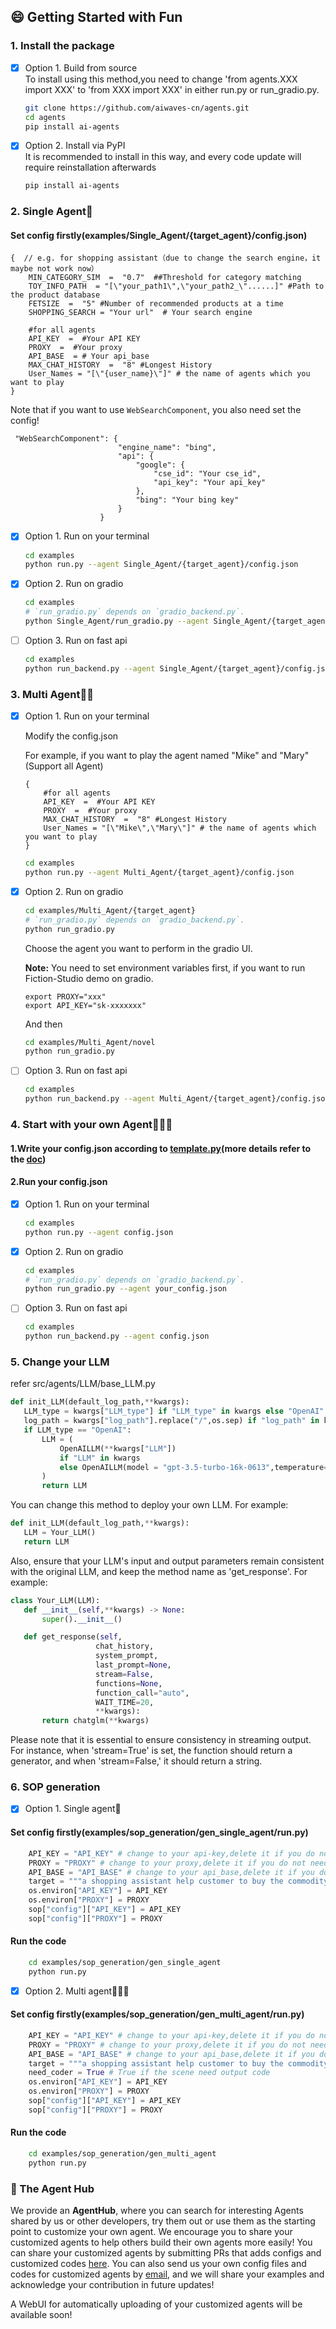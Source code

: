 ## 😄 Getting Started with Fun


### 1. Install the package
- [x] Option 1.  Build from source
<br>To install using this method,you need to change 'from agents.XXX import XXX' to 'from XXX import XXX' in either run.py or run_gradio.py.
    ```bash
    git clone https://github.com/aiwaves-cn/agents.git
    cd agents
    pip install ai-agents
    ```

- [x] Option 2.  Install via PyPI
<br>It is recommended to install in this way, and every code update will require reinstallation afterwards
    ```bash
    pip install ai-agents
    ```
 ### 2. Single Agent🤖️   
#### Set  config firstly(examples/Single_Agent/{target_agent}/config.json)
```
{  // e.g. for shopping assistant（due to change the search engine，it maybe not work now）
    MIN_CATEGORY_SIM  =  "0.7"  ##Threshold for category matching
    TOY_INFO_PATH  = "[\"your_path1\",\"your_path2_\"......]" #Path to the product database
    FETSIZE  =  "5" #Number of recommended products at a time
    SHOPPING_SEARCH = "Your url"  # Your search engine
    
    #for all agents
    API_KEY  =  #Your API KEY
    PROXY  =  #Your proxy
    API_BASE  = # Your api_base
    MAX_CHAT_HISTORY  =  "8" #Longest History
    User_Names = "[\"{user_name}\"]" # the name of agents which you want to play  
}
```


Note that if you want to use `WebSearchComponent`, you also need set the config!

```
 "WebSearchComponent": {
                        "engine_name": "bing",
                        "api": {
                            "google": {
                                "cse_id": "Your cse_id",
                                "api_key": "Your api_key"
                            },
                            "bing": "Your bing key"
                        }
                    }
```
- [x] Option 1.  Run on your terminal

    ```bash
    cd examples
    python run.py --agent Single_Agent/{target_agent}/config.json
    ```

- [x] Option 2. Run on gradio
	
    ```bash
   cd examples
   # `run_gradio.py` depends on `gradio_backend.py`.
   python Single_Agent/run_gradio.py --agent Single_Agent/{target_agent}/config.json
   ```
- [ ] Option 3. Run on fast api
    ```bash
   cd examples
   python run_backend.py --agent Single_Agent/{target_agent}/config.json
   ```


 ### 3. Multi Agent🤖️🤖️   
- [x] Option 1.  Run on your terminal
      
	Modify the config.json

	For example, if you want to play the agent named "Mike" and "Mary"(Support all Agent)
	```
	{ 
	    #for all agents
	    API_KEY  =  #Your API KEY
	    PROXY  =  #Your proxy
	    MAX_CHAT_HISTORY  =  "8" #Longest History
	    User_Names = "[\"Mike\",\"Mary\"]" # the name of agents which you want to play  
	}
	```

    ```bash
    cd examples
    python run.py --agent Multi_Agent/{target_agent}/config.json
    ```

- [x] Option 2. Run on gradio
	
    ```bash
   cd examples/Multi_Agent/{target_agent}
   # `run_gradio.py` depends on `gradio_backend.py`.
   python run_gradio.py
   ```
   Choose the agent you want to perform in the gradio UI.

   **Note:**
   You need to set environment variables first, if you want to run Fiction-Studio demo on gradio.
   ```
   export PROXY="xxx"
   export API_KEY="sk-xxxxxxx"
   ```
   And then
    ```bash
   cd examples/Multi_Agent/novel
   python run_gradio.py
   ```
   
- [ ] Option 3. Run on fast api
    ```bash
   cd examples
   python run_backend.py --agent Multi_Agent/{target_agent}/config.json
   ```

 ### 4. Start with your own Agent🤖️🤖️🤖️  
 #### 1.Write your config.json according to [template.py](https://github.com/aiwaves-cn/agents/blob/master/src/agents/template.py)(more details refer to the [doc](https://ai-waves.feishu.cn/wiki/NIjrw8FR7inGTMkfS5yc5wcvnlg))
 
 #### 2.Run your config.json 

- [x] Option 1.  Run on your terminal

    ```bash
    cd examples
    python run.py --agent config.json
    ```


- [x] Option 2. Run on gradio
	
    ```bash
   cd examples
   # `run_gradio.py` depends on `gradio_backend.py`.
   python run_gradio.py --agent your_config.json
   ```
    
- [ ] Option 3. Run on fast api
    ```bash
   cd examples
   python run_backend.py --agent config.json
   ```

 ### 5. Change your LLM
 refer src/agents/LLM/base_LLM.py
 ```python
def init_LLM(default_log_path,**kwargs):
    LLM_type = kwargs["LLM_type"] if "LLM_type" in kwargs else "OpenAI"
    log_path = kwargs["log_path"].replace("/",os.sep) if "log_path" in kwargs else default_log_path
    if LLM_type == "OpenAI":
        LLM = (
            OpenAILLM(**kwargs["LLM"])
            if "LLM" in kwargs
            else OpenAILLM(model = "gpt-3.5-turbo-16k-0613",temperature=0.3,log_path=log_path)
        )
        return LLM
```
You can change this method to deploy your own LLM.
For example:
 ```python
def init_LLM(default_log_path,**kwargs):
	LLM = Your_LLM()
	return LLM
```
Also, ensure that your LLM's input and output parameters remain consistent with the original LLM, and keep the method name as 'get_response'.
For example:
 ```python
class Your_LLM(LLM):
	def __init__(self,**kwargs) -> None:
		super().__init__()

	def get_response(self,
                    chat_history,
                    system_prompt,
                    last_prompt=None,
                    stream=False,
                    functions=None,
                    function_call="auto",
                    WAIT_TIME=20,
                    **kwargs):
		return chatglm(**kwargs)
```
Please note that it is essential to ensure consistency in streaming output. For instance, when 'stream=True' is set, the function should return a generator, and when 'stream=False,' it should return a string.


 ### 6. SOP generation
 - [x] Option 1.  Single agent🤖️

#### Set  config firstly(examples/sop_generation/gen_single_agent/run.py)

```python
    API_KEY = "API_KEY" # change to your api-key,delete it if you do not need it
    PROXY = "PROXY" # change to your proxy,delete it if you do not need it
    API_BASE = "API_BASE" # change to your api_base,delete it if you do not need it
    target = """a shopping assistant help customer to buy the commodity""" # change to your target
    os.environ["API_KEY"] = API_KEY
    os.environ["PROXY"] = PROXY
    sop["config"]["API_KEY"] = API_KEY
    sop["config"]["PROXY"] = PROXY
```
#### Run the code
```bash
    cd examples/sop_generation/gen_single_agent
    python run.py
```


- [x] Option 2. Multi agent🤖️🤖️🤖️
	
#### Set  config firstly(examples/sop_generation/gen_multi_agent/run.py)
```python
    API_KEY = "API_KEY" # change to your api-key,delete it if you do not need it
    PROXY = "PROXY" # change to your proxy,delete it if you do not need it
    API_BASE = "API_BASE" # change to your api_base,delete it if you do not need it
    target = """a shopping assistant help customer to buy the commodity""" # change to your target
    need_coder = True # True if the scene need output code
    os.environ["API_KEY"] = API_KEY
    os.environ["PROXY"] = PROXY
    sop["config"]["API_KEY"] = API_KEY
    sop["config"]["PROXY"] = PROXY
```
#### Run the code
```bash
    cd examples/sop_generation/gen_multi_agent
    python run.py
```
    
### 🤖️ The Agent Hub

We provide an **AgentHub**, where you can search for interesting Agents shared by us or other developers, try them out or use them as the starting point to customize your own agent. We encourage you to share your customized agents to help others build their own agents more easily! You can share your customized agents by submitting PRs that adds configs and customized codes [here](https://github.com/aiwaves-cn/agents/tree/master/examples/Community_Agent). You can also send us your own config files and codes for customized agents by [email](mailto:contact@aiwaves.cn), and we will share your examples and acknowledge your contribution in future updates!

A WebUI for automatically uploading of your customized agents will be available soon!
 
